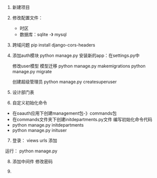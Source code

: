 
1. 新建项目
2. 修改配置文件：
    * 时区
    * 数据库：sqlite -》 mysql

3. 跨域问题
    pip install django-cors-headers

4. 添加auth模块
    python manage.py 
    安装新的app：在settings.py中

    修改user模型
    模型迁移
    python manage.py makemigrations
    python manage.py migrate

    创建超级管理员
    python manage.py createsuperuser

5. 设计部门表

6. 自定义初始化命令
* 在oaauth应用下创建management包-》commands包
* 在commands文件夹下创建initdepartments.py文件 编写初始化命令代码
* python manage.py initdepartments
* python manage.py inituser

7. 登录： views urls 添加

运行：
python manage.py 

8. 添加中间件
    修改密码

9. 